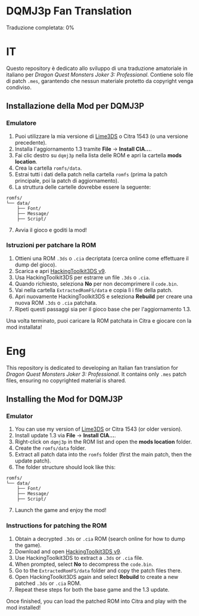 # DQMJ3p Fan Translation

Traduzione completata: 0%

# IT

Questo repository è dedicato allo sviluppo di una traduzione amatoriale in italiano per _Dragon Quest Monsters Joker 3: Professional_. Contiene solo file di patch `.mes`, garantendo che nessun materiale protetto da copyright venga condiviso.

## Installazione della Mod per DQMJ3P

<h3>Emulatore</h3>

1. Puoi utilizzare la mia versione di [Lime3DS](https://github.com/Lurpigi/lime3ds-dqmj3p) o Citra 1543 (o una versione precedente).
2. Installa l'aggiornamento 1.3 tramite **File** → **Install CIA…**.
3. Fai clic destro su `dqmj3p` nella lista delle ROM e apri la cartella **mods location**.
4. Crea la cartella `romfs/data`.
5. Estrai tutti i dati della patch nella cartella `romfs` (prima la patch principale, poi la patch di aggiornamento).
6. La struttura delle cartelle dovrebbe essere la seguente:

```
romfs/
└── data/
    ├── Font/
    ├── Message/
    ├── Script/
```

7. Avvia il gioco e goditi la mod!

<h3>Istruzioni per patchare la ROM</h3>

1. Ottieni una ROM `.3ds` o `.cia` decriptata (cerca online come effettuare il dump del gioco).
2. Scarica e apri [HackingToolkit3DS v9](https://github.com/Asia81/HackingToolkit9DS/releases/tag/9).
3. Usa HackingToolkit3DS per estrarre un file `.3ds` o `.cia`.
4. Quando richiesto, seleziona **No** per non decomprimere il `code.bin`.
5. Vai nella cartella `ExtractedRomFS/data` e copia lì i file della patch.
6. Apri nuovamente HackingToolkit3DS e seleziona **Rebuild** per creare una nuova ROM `.3ds` o `.cia` patchata.
7. Ripeti questi passaggi sia per il gioco base che per l'aggiornamento 1.3.

Una volta terminato, puoi caricare la ROM patchata in Citra e giocare con la mod installata!

# Eng

This repository is dedicated to developing an Italian fan translation for _Dragon Quest Monsters Joker 3: Professional_. It contains only `.mes` patch files, ensuring no copyrighted material is shared.

## Installing the Mod for DQMJ3P

<h3>Emulator</h3>

1. You can use my version of [Lime3DS](https://github.com/Lurpigi/lime3ds-dqmj3p) or Citra 1543 (or older version).
2. Install update 1.3 via **File** → **Install CIA…**.
3. Right-click on `dqmj3p` in the ROM list and open the **mods location** folder.
4. Create the `romfs/data` folder.
5. Extract all patch data into the `romfs` folder (first the main patch, then the update patch).
6. The folder structure should look like this:

```
romfs/
└── data/
    ├── Font/
    ├── Message/
    ├── Script/
```

7. Launch the game and enjoy the mod!

<h3>Instructions for patching the ROM</h3>

1. Obtain a decrypted `.3ds` or `.cia` ROM (search online for how to dump the game).
2. Download and open [HackingToolkit3DS v9](https://github.com/Asia81/HackingToolkit9DS/releases/tag/9).
3. Use HackingToolkit3DS to extract a `.3ds` or `.cia` file.
4. When prompted, select **No** to decompress the `code.bin`.
5. Go to the `ExtractedRomFS/data` folder and copy the patch files there.
6. Open HackingToolkit3DS again and select **Rebuild** to create a new patched `.3ds` or `.cia` ROM.
7. Repeat these steps for both the base game and the 1.3 update.

Once finished, you can load the patched ROM into Citra and play with the mod installed!
